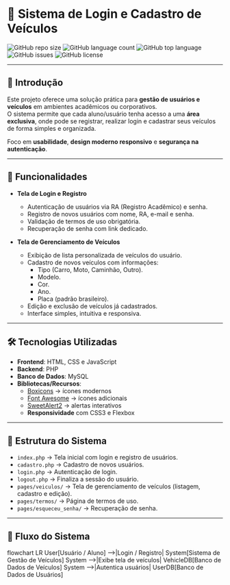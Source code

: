 # 🚗 Sistema de Login e Cadastro de Veículos

![GitHub repo size](https://img.shields.io/github/repo-size/SEU_USUARIO/SEU_REPOSITORIO)
![GitHub language count](https://img.shields.io/github/languages/count/SEU_USUARIO/SEU_REPOSITORIO)
![GitHub top language](https://img.shields.io/github/languages/top/SEU_USUARIO/SEU_REPOSITORIO)
![GitHub issues](https://img.shields.io/github/issues/SEU_USUARIO/SEU_REPOSITORIO)
![GitHub license](https://img.shields.io/github/license/SEU_USUARIO/SEU_REPOSITORIO)

---

## 📌 Introdução
Este projeto oferece uma solução prática para **gestão de usuários e veículos** em ambientes acadêmicos ou corporativos.  
O sistema permite que cada aluno/usuário tenha acesso a uma **área exclusiva**, onde pode se registrar, realizar login e cadastrar seus veículos de forma simples e organizada.  

Foco em **usabilidade**, **design moderno responsivo** e **segurança na autenticação**.

---

## 🎯 Funcionalidades
- **Tela de Login e Registro**
  - Autenticação de usuários via RA (Registro Acadêmico) e senha.
  - Registro de novos usuários com nome, RA, e-mail e senha.
  - Validação de termos de uso obrigatória.
  - Recuperação de senha com link dedicado.

- **Tela de Gerenciamento de Veículos**
  - Exibição de lista personalizada de veículos do usuário.
  - Cadastro de novos veículos com informações:
    - Tipo (Carro, Moto, Caminhão, Outro).
    - Modelo.
    - Cor.
    - Ano.
    - Placa (padrão brasileiro).
  - Edição e exclusão de veículos já cadastrados.
  - Interface simples, intuitiva e responsiva.

---

## 🛠 Tecnologias Utilizadas
- **Frontend**: HTML, CSS e JavaScript  
- **Backend**: PHP  
- **Banco de Dados**: MySQL  
- **Bibliotecas/Recursos**:  
  - [Boxicons](https://boxicons.com/) → ícones modernos  
  - [Font Awesome](https://fontawesome.com/) → ícones adicionais  
  - [SweetAlert2](https://sweetalert2.github.io/) → alertas interativos  
  - **Responsividade** com CSS3 e Flexbox  

---

## 📂 Estrutura do Sistema
- `index.php` → Tela inicial com login e registro de usuários.  
- `cadastro.php` → Cadastro de novos usuários.  
- `login.php` → Autenticação de login.  
- `logout.php` → Finaliza a sessão do usuário.  
- `pages/veiculos/` → Tela de gerenciamento de veículos (listagem, cadastro e edição).  
- `pages/termos/` → Página de termos de uso.  
- `pages/esqueceu_senha/` → Recuperação de senha.  

---

## 🔄 Fluxo do Sistema

flowchart LR
    User[Usuário / Aluno] -->|Login / Registro| System[Sistema de Gestão de Veículos]
    System -->|Exibe tela de veículos| VehicleDB[Banco de Dados de Veículos]
    System -->|Autentica usuários| UserDB[Banco de Dados de Usuários]

